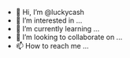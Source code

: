 - 👋 Hi, I’m @luckycash
- 👀 I’m interested in ...
- 🌱 I’m currently learning ...
- 💞️ I’m looking to collaborate on ...
- 📫 How to reach me ...

<!---
luckycash/luckycash is a ✨ special ✨ repository because its `README.md` (this file) appears on your GitHub profile.
You can click the Preview link to take a look at your changes.
--->
